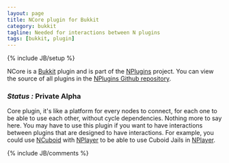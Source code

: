 ```yaml
---
layout: page
title: NCore plugin for Bukkit
category: bukkit
tagline: Needed for interactions between N plugins
tags: [bukkit, plugin]
---
```

{% include JB/setup %}

NCore is a [Bukkit][] plugin and is part of the [NPlugins][] project.
You can view the source of all plugins in the [NPlugins Github repository][].

### *Status :* Private Alpha

Core plugin, it's like a platform for every nodes to connect, for each one to be able to use each other, without cycle dependencies.
Nothing more to say here. You may have to use this plugin if you want to have interactions between plugins that are designed to have interactions.
For example, you could use [NCuboid][] with [NPlayer][] to be able to use Cuboid Jails in [NPlayer][].

{% include JB/comments %}

<!--- Under this lines are links defined --->
[Bukkit]: http://bukkit.org "Bukkit Forums"

[NPlugins]: /bukkit/NPlugins "NPlugins project page"
[NPlugins Github repository]: https://github.com/Ribesg/NPlugins "NPlugins Github repository"

[NCuboid]: /bukkit/NCuboid "NCuboid dedicated page"
[NPlayer]: /bukkit/NPlayer "NPlayer dedicated page"